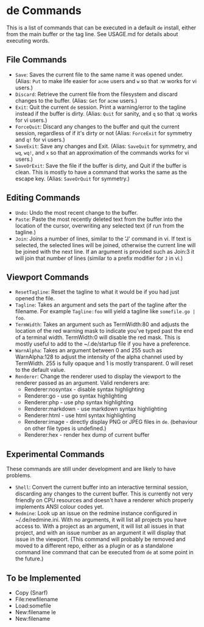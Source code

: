 # de Commands

This is a list of commands that can be executed in a default `de` install, 
either from the main buffer or the tag line. See USAGE.md for details about 
executing words.

## File Commands

* `Save`: Saves the current file to the same name it was opened under. (Alias:
	`Put` to make life easier for `acme` users and `w` so that :w works 
	for vi users.)
* `Discard`: Retrieve the current file from the filesystem and discard changes
 	to the buffer. (Alias: `Get` for `acme` users.)
* `Exit`: Quit the current `de` session. Print a warning/error to the tagline
 	instead if the buffer is dirty. (Alias: `Quit` for sanity, and `q` so
 	that :q works for vi users.)
* `ForceQuit`: Discard any changes to the buffer and quit the current session,
 	regardless of if it's dirty or not (Alias: `ForceExit` for symmetry and
 	`q!` for vi users.)
* `SaveExit`: Save any changes and Exit. (Alias: `SaveQuit` for symmetry, and 
	`wq`, `wq!`, and `x` so that an approximation of the commands works for
	vi users.)
* `SaveOrExit`: Save the file if the buffer is dirty, and Quit if the buffer is
	clean. This is mostly to have a command that works the same as the
	escape key. (Alias: `SaveOrQuit` for symmetry.)

## Editing Commands

* `Undo`: Undo the most recent change to the buffer.
* `Paste`: Paste the most recently deleted text from the buffer into the location
	of the cursor, overwriting any selected text (if run from the tagline.)
* `Join`: Joins a number of lines, similar to the 'J' command in vi. If text is
	selected, the selected lines will be joined, otherwise the current
	line will be joined with the next line. If an argument is provided such
	as Join:3 it will join that number of lines (similar to a prefix
	modifier for `J` in vi.)

## Viewport Commands
* `ResetTagline`: Reset the tagline to what it would be if you had just opened
	the file.
* `Tagline`: Takes an argument and sets the part of the tagline after the 
        filename. For example `Tagline:foo` will yield a tagline like
        `somefile.go | foo`.
* `TermWidth`: Takes an argument such as TermWidth:80 and adjusts the location
	of the red warning mask to indicate you've typed past the end of a
	terminal width. TermWidth:0 will disable the red mask. This is mostly
	useful to add to the ~/.de/startup file if you have a preference.
* `WarnAlpha`: Takes an argument between 0 and 255 such as WarnAlpha:128 to adjust
	the intensity of the alpha channel used by TermWidth. 255 is fully
	opaque and 1 is mostly transparent. 0 will reset to the default value.
* `Renderer`: Change the renderer used to display the viewport to the renderer
	passed as an argument.
	Valid renderers are:
	*	Renderer:nosyntax - disable syntax highlighting
	*	Renderer:go - use go syntax highlighting
	*	Renderer:php - use php syntax highlighting
	*	Renderer:markdown - use markdown syntax highlighting
	*	Renderer:html - use html syntax highlighting
	*	Renderer:image - directly display PNG or JPEG files in `de`.
			(behaviour on other file types is undefined.)
	*	Renderer:hex - render hex dump of current buffer

## Experimental Commands

These commands are still under development and are likely to have problems.

* `Shell`: Convert the current buffer into an interactive terminal session,
	discarding any changes to the current buffer. This is currently not very
	friendly on CPU resources and doesn't have a renderer which properly
	implements ANSI colour codes yet.
* `Redmine`: Look up an issue on the redmine instance configured in
	 ~/.de/redmine.ini. With no arguments, it will list all projects you
	have access to. With a project as an argument, it will list all issues
	in that project, and with an issue number as an argument it will display
	that issue in the viewport. (This command will probably be removed and
	moved to a different repo, either as a plugin or as a standalone 
	command line command that can be executed from `de` at some point in 
	the future.)

## To be Implemented

* Copy (Snarf)
* File:newfilename
* Load:somefile
* New:filename
le
* New:filename
 